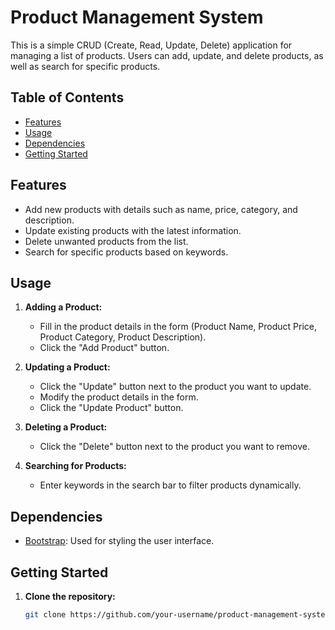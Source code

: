 # Product Management System

This is a simple CRUD (Create, Read, Update, Delete) application for managing a list of products. Users can add, update, and delete products, as well as search for specific products.

## Table of Contents

- [Features](#features)
- [Usage](#usage)
- [Dependencies](#dependencies)
- [Getting Started](#getting-started)
 

## Features

- Add new products with details such as name, price, category, and description.
- Update existing products with the latest information.
- Delete unwanted products from the list.
- Search for specific products based on keywords.

## Usage

1. **Adding a Product:**
   - Fill in the product details in the form (Product Name, Product Price, Product Category, Product Description).
   - Click the "Add Product" button.

2. **Updating a Product:**
   - Click the "Update" button next to the product you want to update.
   - Modify the product details in the form.
   - Click the "Update Product" button.

3. **Deleting a Product:**
   - Click the "Delete" button next to the product you want to remove.

4. **Searching for Products:**
   - Enter keywords in the search bar to filter products dynamically.

## Dependencies

- [Bootstrap](https://getbootstrap.com/): Used for styling the user interface.

## Getting Started

1. **Clone the repository:**

   ```bash
   git clone https://github.com/your-username/product-management-system.git
